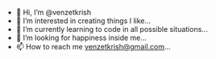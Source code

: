 - 👋 Hi, I’m @venzetkrish
- 👀 I’m interested in creating things I like...
- 🌱 I’m currently learning to code in all possible situations...
- 💞️ I’m looking for happiness inside me...
- 📫 How to reach me venzetkrish@gmail.com...

<!---
venzetkrish/venzetkrish is a ✨ special ✨ repository because its `README.md` (this file) appears on your GitHub profile.
You can click the Preview link to take a look at your changes.
--->
